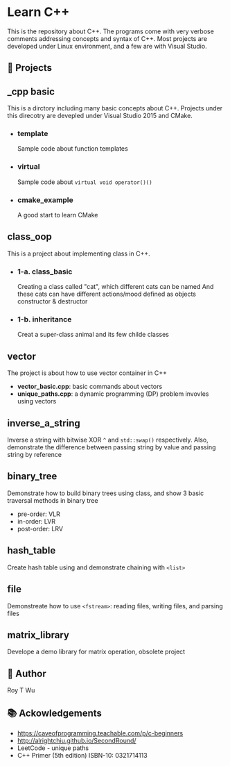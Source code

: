 # Learn C++
This is the repository about C++. The programs come with very verbose comments addressing concepts and syntax of C++. Most projects are developed under Linux environment, and a few are with Visual Studio.


💾 Projects
------------

## _cpp basic 
This is a dirctory including many basic concepts about C++. Projects under this direcotry are devepled under Visual Studio 2015 and CMake.
- ### template
  Sample code about function templates

- ### virtual  
  Sample code about `virtual void operator()()`
  
- ### cmake_example
  A good start to learn CMake

## class_oop
This is a project about implementing class in C++. 

- ### 1-a. class_basic
  Creating a class called "cat", which different cats can be named
  And these cats can have different actions/mood defined as objects
  constructor & destructor
   
 - ### 1-b. inheritance
   Creat a super-class animal and its few childe classes
	
## vector
The project is about how to use vector container in C++
- **vector_basic.cpp**: basic commands about vectors  
- **unique_paths.cpp**: a dynamic programming (DP) problem invovles using vectors


## inverse_a_string
Inverse a string with bitwise XOR `^` and `std::swap()` respectively. Also, demonstrate the difference between passing string by value and passing string by reference


## binary_tree
Demonstrate how to build binary trees using class, and show 3 basic traversal methods in binary tree
- pre-order: VLR  
- in-order: LVR
- post-order: LRV


## hash_table
Create hash table using <vector> and demonstrate chaining with `<list>`
	
	
## file
Demonstreate how to use `<fstream>`: reading files, writing files, and parsing files  



## matrix_library
Develope a demo library for matrix operation, obsolete project     
   

🤖 Author 
------
Roy T Wu
   
    

📚 Ackowledgements
---------------
- https://caveofprogramming.teachable.com/p/c-beginners  
- http://alrightchiu.github.io/SecondRound/
- LeetCode - unique paths
- C++ Primer (5th edition) ISBN-10: 0321714113
